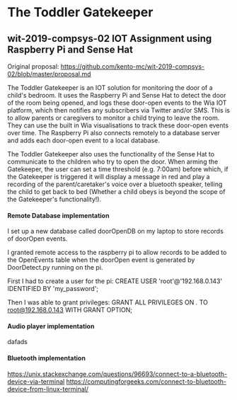 # The Toddler Gatekeeper
## wit-2019-compsys-02 IOT Assignment using Raspberry Pi and Sense Hat

Original proposal: https://github.com/kento-mc/wit-2019-compsys-02/blob/master/proposal.md

The Toddler Gatekeeper is an IOT solution for monitoring the door of a child's bedroom. It uses the Raspberry Pi and Sense Hat to detect the door of the room being opened, and logs these door-open events to the Wia IOT platform, which then notifies any subscribers via Twitter and/or SMS. This is to allow parents or caregivers to monitor a child trying to leave the room. They can use the built in Wia visualisations to track these door-open events over time. The Raspberry Pi also connects remotely to a database server and adds each door-open event to a local database.

The Toddler Gatekeeper also uses the functionality of the Sense Hat to communicate to the children who try to open the door. When arming the Gatekeeper, the user can set a time threshold (e.g. 7:00am) before which, if the Gatekeeper is triggered it will display a message in red and play a recording of the parent/caretaker's voice over a bluetooth speaker, telling the child to get back to bed (Whether a child obeys is beyond the scope of the Gatekeeper's functionality!).






#### Remote Database implementation

I set up a new database called doorOpenDB on my laptop to store records of doorOpen events. 


I granted remote access to the raspberry pi to allow records to be added to the OpenEvents table when the doorOpen event is generated by DoorDetect.py running on the pi.

First I had to create a user for the pi:
CREATE USER 'root'@'192.168.0.143' IDENTIFIED BY 'my_password';

Then I was able to grant privileges:
GRANT ALL PRIVILEGES ON *.* TO root@192.168.0.143 WITH GRANT OPTION;

#### Audio player implementation

dafads

#### Bluetooth implementation

https://unix.stackexchange.com/questions/96693/connect-to-a-bluetooth-device-via-terminal
https://computingforgeeks.com/connect-to-bluetooth-device-from-linux-terminal/
